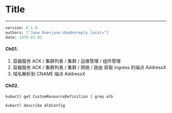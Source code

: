 # Title
---
```meta
version: 0.1.0
authors: ["Jane Doe<jane.doe@noreply.local>"]
date: 1970-01-01
```


#### Ch01. 
1. 容器服务 ACK / 集群列表 / 集群 / 运维管理 / 组件管理
2. 容器服务 ACK / 集群列表 / 集群 / 网络 / 路由
获取 ingress 的端点 AddressX
3. 域名解析到 CNAME 端点 AddressX

#### Ch02.
```
kubectl get CustomResourceDefinition | grep alb

kubectl describe AlbConfig
```
